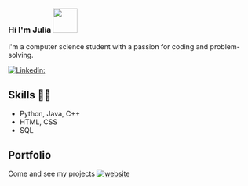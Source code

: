 ### Hi I'm Julia  <img src="https://media.giphy.com/media/mGcNjsfWAjY5AEZNw6/giphy.gif" width="50"></h2>
I'm a computer science student with a passion for coding and problem-solving.

[![Linkedin: ](https://img.shields.io/badge/-linkedin-blue?style=flat-square&logo=Linkedin&logoColor=white&link=https://www.linkedin.com/in/julia-miklaszewska/)](https://www.linkedin.com/in/julia-miklaszewska/)

## Skills 👨‍💻
- Python, Java, C++
- HTML, CSS
- SQL

## Portfolio
Come and see my projects
[![website](https://img.shields.io/badge/Portfolio-46a2f1.svg?&style=flat-square&logo=Google-Chrome&logoColor=white&link=https://jula143.github.io/)](https://jula143.github.io/)

<!--
**Jula143/Jula143** is a ✨ _special_ ✨ repository because its `README.md` (this file) appears on your GitHub profile.

Here are some ideas to get you started:

- 🔭 I’m currently working on ...
- 🌱 I’m currently learning ...
- 👯 I’m looking to collaborate on ...
- 🤔 I’m looking for help with ...
- 💬 Ask me about ...
- 📫 How to reach me: ...
- 😄 Pronouns: ...
- ⚡ Fun fact: ...
-->
